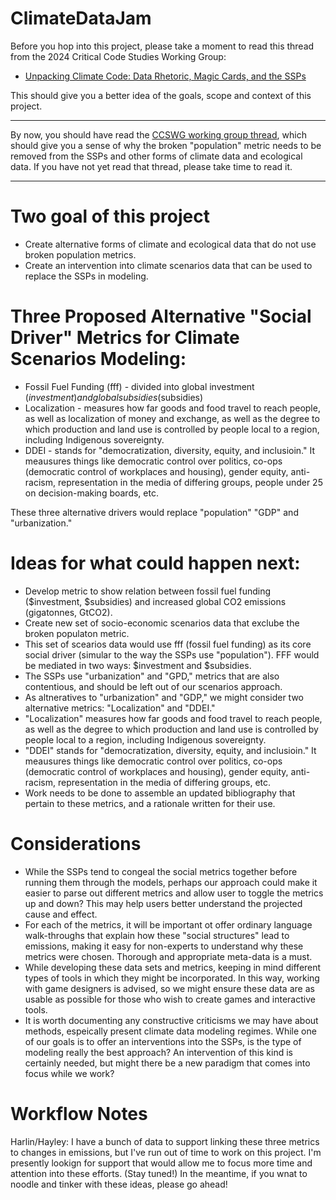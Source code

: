 # ClimateDataJam

Before you hop into this project, please take a moment to read this thread from the 2024 Critical Code Studies Working Group:

- [Unpacking Climate Code: Data Rhetoric, Magic Cards, and the SSPs](https://wg.criticalcodestudies.com/index.php?p=/discussion/177/code-critique-unpacking-climate-code-data-rhetoric-magic-cards-and-the-ssps)

This should give you a better idea of the goals, scope and context of this project.

---

By now, you should have read the [CCSWG working group thread](https://wg.criticalcodestudies.com/index.php?p=/discussion/177/code-critique-unpacking-climate-code-data-rhetoric-magic-cards-and-the-ssps), which should give you a sense of why the broken "population" metric needs to be removed from the SSPs and other forms of climate data and ecological data. If you have not yet read that thread, please take time to read it.

---

# Two goal of this project
- Create alternative forms of climate and ecological data that do not use broken population metrics.
- Create an intervention into climate scenarios data that can be used to replace the SSPs in modeling.

# Three Proposed Alternative "Social Driver" Metrics for Climate Scenarios Modeling:
- Fossil Fuel Funding (fff) - divided into global investment ($investment) and global subsidies ($subsidies)
- Localization - measures how far goods and food travel to reach people, as well as localization of money and exchange, as well as the degree to which production and land use is controlled by people local to a region, including Indigenous sovereignty. 
- DDEI - stands for "democratization, diversity, equity, and inclusioin." It meausures things like democratic control over politics, co-ops (democratic control of workplaces and housing), gender equity, anti-racism, representation in the media of differing groups, people under 25 on decision-making boards, etc.

These three alternative drivers would replace "population" "GDP" and "urbanization."

# Ideas for what could happen next:
- Develop metric to show relation between fossil fuel funding ($investment, $subsidies) and increased global CO2 emissions (gigatonnes, GtCO2).
- Create new set of socio-economic scenarios data that exclube the broken populaton metric.
-  This set of scearios data would use fff (fossil fuel funding) as its core social driver (simular to the way the SSPs use "population"). FFF would be mediated in two ways: $investment and $subsidies.
-   The SSPs use "urbanization" and "GPD," metrics that are also contentious, and should be left out of our scenarios approach.
-   As altneratives to "urbanization" and "GDP," we might consider two alternative metrics: "Localization" and "DDEI."
-   "Localization" measures how far goods and food travel to reach people, as well as the degree to which production and land use is controlled by people local to a region, including Indigenous sovereignty.  
-   "DDEI" stands for "democratization, diversity, equity, and inclusioin." It meausures things like democratic control over politics, co-ops (democratic control of workplaces and housing), gender equity, anti-racism, representation in the media of differing groups, etc.
-   Work needs to be done to assemble an updated bibliography that pertain to these metrics, and a rationale written for their use.

# Considerations
- While the SSPs tend to congeal the social metrics together before running them through the models, perhaps our approach could make it easier to parse out different metrics and allow user to toggle the metrics up and down? This may help users better understand the projected cause and effect.
- For each of the metrics, it will be important ot offer ordinary language walk-throughs that explain how these "social structures" lead to emissions, making it easy for non-experts to understand why these metrics were chosen. Thorough and appropriate meta-data is a must.
- While developing these data sets and metrics, keeping in mind different types of tools in which they might be incorporated. In this way, working with game designers is advised, so we might ensure these data are as usable as possible for those who wish to create games and interactive tools.
- It is worth documenting any constructive criticisms we may have about methods, espeically present climate data modeling regimes. While one of our goals is to offer an interventions into the SSPs, is the type of modeling really the best approach? An intervention of this kind is certainly needed, but might there be a new paradigm that comes into focus while we work?
   
# Workflow Notes

Harlin/Hayley: I have a bunch of data to support linking these three metrics to changes in emissions, but I've run out of time to work on this project. I'm presently lookign for support that would allow me to focus more time and attention into these efforts. (Stay tuned!) In the meantime, if you wnat to noodle and tinker with these ideas, please go ahead!
